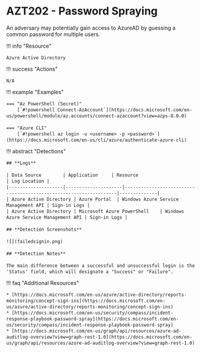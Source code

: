 # AZT202 - Password Spraying

An adversary may potentially gain access to AzureAD by guessing a common password for multiple users.

!!! info "Resource" 

	Azure Active Directory

!!! success "Actions"

	N/A

!!! example "Examples"

    === "Az PowerShell (Secret)"
		[`#!powershell Connect-AzAccount`](https://docs.microsoft.com/en-us/powershell/module/az.accounts/connect-azaccount?view=azps-8.0.0)
		
    === "Azure CLI"
		[`#!powershell az login -u <username> -p <password>`](https://docs.microsoft.com/en-us/cli/azure/authenticate-azure-cli)
		
!!! abstract "Detections"

	## **Logs**

	| Data Source        | Application     | Resource                                                            | Log Location |
	|--------------------|---------------------|-------------------------------------------------------------------|--------------|
	| Azure Active Directory | Azure Portal	 | Windows Azure Service Management API	| Sign-in Logs |
	| Azure Active Directory | Microsoft Azure PowerShell	 | Windows Azure Service Management API	| Sign-in Logs |

	## **Detection Screenshots**
    
	![](failedsignin.png)

	## **Detection Notes**
    
	The main difference between a successful and unsuccessful login is the 'Status' field, which will designate a "Success" or "Failure". 

!!! faq "Additional Resources"

	* [https://docs.microsoft.com/en-us/azure/active-directory/reports-monitoring/concept-sign-ins](https://docs.microsoft.com/en-us/azure/active-directory/reports-monitoring/concept-sign-ins)
	* [https://docs.microsoft.com/en-us/security/compass/incident-response-playbook-password-spray](https://docs.microsoft.com/en-us/security/compass/incident-response-playbook-password-spray)
	* [https://docs.microsoft.com/en-us/graph/api/resources/azure-ad-auditlog-overview?view=graph-rest-1.0](https://docs.microsoft.com/en-us/graph/api/resources/azure-ad-auditlog-overview?view=graph-rest-1.0)